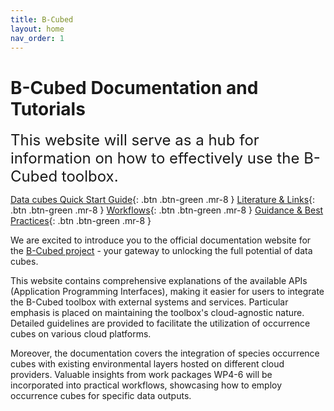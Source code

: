 ```yaml
---
title: B-Cubed 
layout: home
nav_order: 1
---
```

# B-Cubed Documentation and Tutorials 

<span style="font-size:24px">This website will serve as a hub for information on how to effectively use the B-Cubed toolbox.</span>
										
<span class="fs-5">[Data cubes Quick Start Guide](/DigQuickStart.md){: .btn .btn-green .mr-8 }</span>
<span class="fs-5">[Literature & Links](/Literature/Literature.html){: .btn .btn-green .mr-8 }</span>
<span class="fs-5">[Workflows](/Workflow.html){: .btn .btn-green .mr-8 }</span>
<span class="fs-5">[Guidance & Best Practices](/BestPractice.html){: .btn .btn-green .mr-8 }</span>

We are excited to introduce you to the official documentation website for the [B-Cubed project](http://b-cubed.eu/) - your gateway to unlocking the full potential of data cubes. 

This website contains comprehensive explanations of the available APIs (Application Programming Interfaces), making it
easier for users to integrate the B-Cubed toolbox with external systems and services. Particular emphasis is placed on
maintaining the toolbox's cloud-agnostic nature. Detailed guidelines are provided to facilitate the utilization of 
occurrence cubes on various cloud platforms.

Moreover, the documentation covers the integration of species occurrence cubes with existing environmental layers 
hosted on different cloud providers. Valuable insights from work packages WP4-6 will be incorporated into practical
workflows, showcasing how to employ occurrence cubes for specific data outputs.
